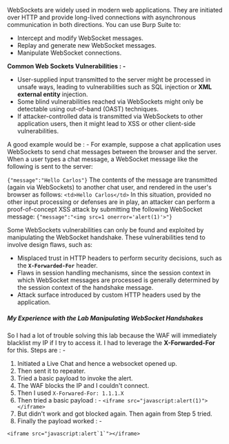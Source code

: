 WebSockets are widely used in modern web applications. They are initiated over HTTP and provide long-lived connections with asynchronous communication in both directions. 
You can use Burp Suite to:

- Intercept and modify WebSocket messages.
- Replay and generate new WebSocket messages.
- Manipulate WebSocket connections.

**Common Web Sockets Vulnerabilities : -**
- User-supplied input transmitted to the server might be processed in unsafe ways, leading to vulnerabilities such as SQL injection or **XML external entity** injection.
- Some blind vulnerabilities reached via WebSockets might only be detectable using out-of-band (OAST) techniques.
- If attacker-controlled data is transmitted via WebSockets to other application users, then it might lead to XSS or other client-side vulnerabilities.

A good example would be : - 
For example, suppose a chat application uses WebSockets to send chat messages between the browser and the server. When a user types a chat message, a WebSocket message like the following is sent to the server:

`{"message":"Hello Carlos"}`
The contents of the message are transmitted (again via WebSockets) to another chat user, and rendered in the user's browser as follows:
`<td>Hello Carlos</td>`
In this situation, provided no other input processing or defenses are in play, an attacker can perform a proof-of-concept XSS attack by submitting the following WebSocket message:
`{"message":"<img src=1 onerror='alert(1)'>"}`


Some WebSockets vulnerabilities can only be found and exploited by manipulating the WebSocket handshake. These vulnerabilities tend to involve design flaws, such as:

- Misplaced trust in HTTP headers to perform security decisions, such as the                    **`X-Forwarded-For`** header.
- Flaws in session handling mechanisms, since the session context in which WebSocket messages are processed is generally determined by the session context of the handshake message.
- Attack surface introduced by custom HTTP headers used by the application.


##### My Experience with the Lab Manipulating WebSocket Handshakes 

So I had a lot of trouble solving this lab because the WAF will immediately blacklist my IP if I try to access it. 
I had to leverage the **X-Forwarded-For** for this. 
Steps are : - 
1. Initiated a Live Chat and hence a websocket opened up.
2. Then sent it to repeater.
3. Tried a basic payload to invoke the alert.
4. The WAF blocks the IP and I couldn't connect.
5. Then I used `X-Forwared-For: 1.1.1.X`
6. Then tried a basic payload : - `<iframe src="javascript:alert(1)"></iframe>`
7. But didn't work and got blocked again. Then again from Step 5 tried.
8. Finally the payload  worked : -
```
<iframe src="javascript:alert`1`"></iframe>

```

